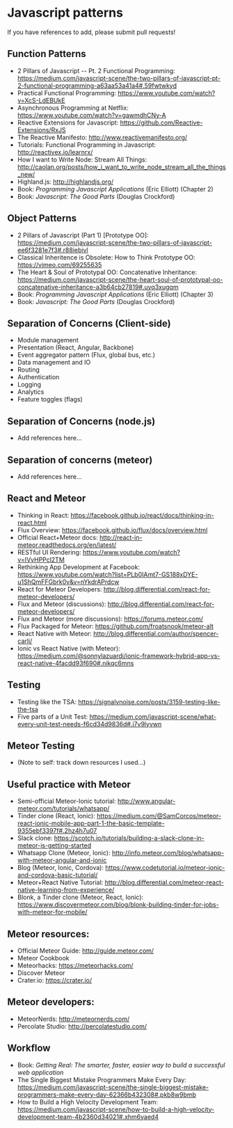 # Javascript patterns
If you have references to add, please submit pull requests!

## Function Patterns
- 2 Pillars of Javascript -- Pt. 2 Functional Programming: https://medium.com/javascript-scene/the-two-pillars-of-javascript-pt-2-functional-programming-a63aa53a41a4#.59fwtwkyd 
- Practical Functional Programming: https://www.youtube.com/watch?v=XcS-LdEBUkE
- Asynchronous Programming at Netflix: https://www.youtube.com/watch?v=gawmdhCNy-A
- Reactive Extensions for Javascript: https://github.com/Reactive-Extensions/RxJS
- The Reactive Manifesto: http://www.reactivemanifesto.org/
- Tutorials: Functional Programming in Javascript: http://reactivex.io/learnrx/
- How I want to Write Node: Stream All Things: http://caolan.org/posts/how_i_want_to_write_node_stream_all_the_things_new/
- Highland.js: http://highlandjs.org/
- Book: *Programming Javascript Applications* (Eric Elliott) (Chapter 2)
- Book: *Javascript: The Good Parts* (Douglas Crockford)

## Object Patterns
- 2 Pillars of Javascript (Part 1) [Prototype OO]: https://medium.com/javascript-scene/the-two-pillars-of-javascript-ee6f3281e7f3#.r88iebivl
- Classical Inheritence is Obsolete: How to Think Prototype OO: https://vimeo.com/69255635
- The Heart & Soul of Prototypal OO: Concatenative Inheritance: https://medium.com/javascript-scene/the-heart-soul-of-prototypal-oo-concatenative-inheritance-a3b64cb27819#.uyq3xugqm
- Book: *Programming Javascript Applications* (Eric Elliott) (Chapter 3)
- Book: *Javascript: The Good Parts* (Douglas Crockford)

## Separation of Concerns (Client-side)
- Module management
- Presentation (React, Angular, Backbone)
- Event aggregator pattern (Flux, global bus, etc.)
- Data management and IO
- Routing
- Authentication
- Logging
- Analytics
- Feature toggles (flags)

## Separation of Concerns (node.js)
- Add references here...

## Separation of concerns (meteor)
- Add references here...

## React and Meteor
- Thinking in React: https://facebook.github.io/react/docs/thinking-in-react.html
- Flux Overview: https://facebook.github.io/flux/docs/overview.html
- Official React+Meteor docs: http://react-in-meteor.readthedocs.org/en/latest/
- RESTful UI Rendering: https://www.youtube.com/watch?v=IVvHPPcl2TM
- Rethinking App Development at Facebook: https://www.youtube.com/watch?list=PLb0IAmt7-GS188xDYE-u1ShQmFFGbrk0v&v=nYkdrAPrdcw
- React for Meteor Developers: http://blog.differential.com/react-for-meteor-developers/
- Flux and Meteor (discussions): http://blog.differential.com/react-for-meteor-developers/
- Flux and Meteor (more discussions): https://forums.meteor.com/
- Flux Packaged for Meteor: https://github.com/froatsnook/meteor-alt
- React Native with Meteor: http://blog.differential.com/author/spencer-carli/
- Ionic vs React Native (with Meteor): https://medium.com/@sonnylazuardi/ionic-framework-hybrid-app-vs-react-native-4facdd93f690#.nikqc6mns

## Testing
- Testing like the TSA: https://signalvnoise.com/posts/3159-testing-like-the-tsa 
- Five parts of a Unit Test: https://medium.com/javascript-scene/what-every-unit-test-needs-f6cd34d9836d#.i7v9lyvwn

## Meteor Testing
- (Note to self: track down resources I used...)

## Useful practice with Meteor
- Semi-official Meteor-Ionic tutorial: http://www.angular-meteor.com/tutorials/whatsapp/
- Tinder clone (React, Ionic): https://medium.com/@SamCorcos/meteor-react-ionic-mobile-app-part-1-the-basic-template-9355ebf3397f#.2hz4h7u07
- Slack clone: https://scotch.io/tutorials/building-a-slack-clone-in-meteor-js-getting-started
- Whatsapp Clone (Meteor, Ionic): http://info.meteor.com/blog/whatsapp-with-meteor-angular-and-ionic
- Blog (Meteor, Ionic, Cordova): https://www.codetutorial.io/meteor-ionic-and-cordova-basic-tutorial/
- Meteor+React Native Tutorial: http://blog.differential.com/meteor-react-native-learning-from-experience/
- Blonk, a Tinder clone (Meteor, React, Ionic): https://www.discovermeteor.com/blog/blonk-building-tinder-for-jobs-with-meteor-for-mobile/

## Meteor resources:
- Official Meteor Guide: http://guide.meteor.com/
- Meteor Cookbook
- Meteorhacks: https://meteorhacks.com/
- Discover Meteor
- Crater.io: https://crater.io/

## Meteor developers:
- MeteorNerds: http://meteornerds.com/
- Percolate Studio: http://percolatestudio.com/

## Workflow
- Book: *Getting Real: The smarter, faster, easier way to build a successful web application*
- The Single Biggest Mistake Programmers Make Every Day: https://medium.com/javascript-scene/the-single-biggest-mistake-programmers-make-every-day-62366b432308#.pkb8w9bmb
- How to Build a High Velocity Development Team: https://medium.com/javascript-scene/how-to-build-a-high-velocity-development-team-4b2360d34021#.xhm6yaed4
